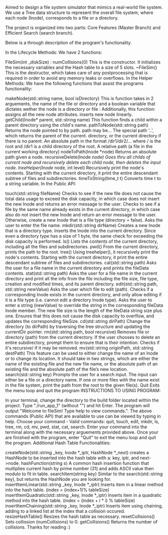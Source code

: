 Aimed to design a file system simulator that mimics a real-world file system. We use a Tree data structure to represent the overall file system, where each node (Inode), corresponds to a file or a directory.

The project is organized into two parts: Core Features (Master Branch) and Efficient Search (search branch).

Below is a through description of the program's functionality.

In the Lifecycle Methods: We have 2 functions:

FileSim(int _diskSize) : numCollisions(0)
This is the constructor. It initializes the necessary variables and the Hash table to a size of 5 slots.
~FileSim()
This is the destructor, which takes care of any postprocessing that is required in order to avoid any memory leaks or overflows.
In the Helper Methods: We have the following functions that assist the programs functionality:

makeNode(std::string name, bool isDirectory)
This is function takes in 2 arguements, the name of the file or directory and a boolean variable that dictates wether the node is a directory or file : Additionally, this function:
assigns all the new node attributes.
inserts new node linearly.
getChild(Inode* parent, std::string name)
This function finds a child within a parent directory using the child's name.
pathToNode(std::string path)
Returns the node pointed to by path. path may be...
The special path '..', which returns the parent of the current. directory, or the current directory if there is no parent.
An absolute path in the format /dir1/dir2/... where / is the root and /dir1 is a child directory of the root.
A relative path (a file in the current working directory)
nodeToPath(Inode *node)
Returns an absolute path given a node.
recursiveDelete(Inode *node)
Goes thru all childs of current node and recursively delete each child node, then deletes the input node.
treeHelper(Inode* node, int level)
Recursively print the node's contents. Starting with the current directory, it print the entire descendant subtree of files and subdirectories.
timeToString(time_t t)
Converts time t to a string variable.
In the Public API:

touch(std::string fileName)
Checks to see if the new file does not cause the total data usage to exceed the disk capacity, in which case does not insert the new Inode and returns an error message to the user. Checks to see if a file by the same name already exists in the current directory, in which case also do not insert the new Inode and return an error message to the user. Otherwise, create a new Inode that is a file type (directory = false). Asks the user to enter the file name.
mkdir(std::string dirName)
Creates a new Inode that is a directory type. Inserts the Inode into the current directory. Since even a directory type has a size of 1 byte, the same check for exceeding the disk capacity is performed.
ls()
Lists the contents of the current directory, including all the files and subdirectories.
pwd()
From the current directory, prints the path to the root.
tree()
Using treehelper(), it recursively print the node's contents. Starting with the current directory, it print the entire descendant subtree of files and subdirectories.
cat(std::string path)
Asks the user for a file name in the current directory and prints the fileData contents.
stat(std::string path)
Asks the user for a file name in the current directory and print all the info from the file including the file size, file type, creation and modified times, and its parent directory.
edit(std::string path, std::string newValue)
Asks the user which file to edit (path). Checks if a corresponding Inode exists in the current directory, and only allow editing if it is a file type (i.e. cannot edit a directory Inode type). Asks the user to enter a string (newValue) to override the string in the corresponding fileData Inode member. The new file size is the length of the fileData string size plus one. Ensures that this does not cause the disk capacity to overflow, and updates the corresponding fileSize.
cd(std::string dirPath)
Change the directory (to dirPath) by traversing the tree structure and updating the currentDir pointer.
rm(std::string path, bool recursive)
Removes file or directory (path) from the current directory. If the user chooses to delete an entire subdirectory, prompt them to ensure that is their intention. Checks if it's recursive/ if it may be removed.
mv(std::string originPath, std::string destPath)
This feature can be used to either change the name of an Inode or to change its location. It should take in two strings, which are either the name of the existing file and the new file name, or the absolute path of an existing file and the absolute path of the file’s new location.
search(std::string key)
Prompts the user for a search input. The input can either be a file or a directory name. If one or more files with the name exist in the file system, print the path from the root to the given file(s).
Quit
Exits the menu loop and quit the program
INSTRUCTIONS TO USING PROGRAM:

In your terminal, change the directory to the build folder located within the project.
Type "./run_app_1" (without "") and hit Enter.
The program will output "Welcome to fileSim! Type help to view commands.".
The above commands (Public API) that are available to use can be viewed by typing in help.
Choose your command - Valid commands: quit, touch, edit, mkdir, ls, tree, rm, cd, mv, pwd, stat, cat, search.
Enter your command into the terminal along with the necessary arguements provided above.
Once your are finished with the program, enter "Quit" to exit the menu loop and quit the program.
Additional Hash Table Functionalities:

createNode(std::string _key, Inode *_iptr, HashNode *_next)
creates a HashNode to be inserted into the hash table with a: key, iptr, and next->node.
hashFunction(string s)
A common hash insertion function that multiplies current hash by prime number (31) and adds ASCII value then modulo to fit in table.
searchItem(string key)
Similar to the search(std::string key), but returns the HashNode you are looking for.
insertItemLinear(std::string _key, Inode *_iptr)
Inserts item in a linear method into the hash table. (index = (index+1)% tableSize)
insertItemQuadratic(std::string _key, Inode *_iptr)
Inserts item in a quadratic method into the hash table. (index = (index + i * i) % tableSize)
insertItemChaining(std::string _key, Inode *_iptr)
Inserts item using chaining, adding to a linked list at the index that a collision occured.
resizeHashTable()
Resizes the hash table as necessary.
resetCollisions()
Sets collission (numCollisions) to 0.
getCollisions()
Returns the number of collisions.
Thanks for reading :)
